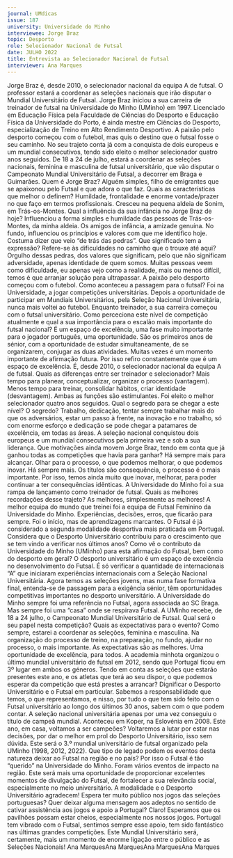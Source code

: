 ```yaml
---
journal: UMdicas 
issue: 187
university: Universidade do Minho
interviewee: Jorge Braz
topic: Desporto
role: Selecionador Nacional de Futsal
date: JULHO 2022
title: Entrevista ao Selecionador Nacional de Futsal
interviewer: Ana Marques
---
```


Jorge Braz é, desde 2010, o selecionador nacional da equipa A de futsal. O professor estará a
coordenar as seleções nacionais que irão disputar o Mundial Universitário de Futsal.
Jorge Braz iniciou a sua carreira de
treinador de futsal na Universidade do
Minho (UMinho) em 1997. Licenciado
em Educação Física pela Faculdade
de Ciências do Desporto e Educação
Física da Universidade do Porto, é
ainda mestre em Ciências do Desporto,
especialização de Treino em Alto
Rendimento Desportivo. A paixão pelo
desporto começou com o futebol, mas
quis o destino que o futsal fosse o seu
caminho. No seu trajeto conta já com a
conquista de dois europeus e um mundial
consecutivos, tendo sido eleito o melhor
selecionador quatro anos seguidos. De
18 a 24 de julho, estará a coordenar as
seleções nacionais, feminina e masculina
de futsal universitário, que vão disputar
o Campeonato Mundial Universitário de
Futsal, a decorrer em Braga e Guimarães.
Quem é Jorge Braz?
Alguém simples, filho de emigrantes que
se apaixonou pelo Futsal e que adora o
que faz.
Quais as características que melhor o
definem?
Humildade, frontalidade e enorme
vontade/prazer no que faço em termos
profissionais.
Cresceu na pequena aldeia de Sonim, em
Trás-os-Montes. Qual a influência da
sua infância no Jorge Braz de hoje?
Influenciou a forma simples e humildade
das pessoas de Trás-os-Montes, da
minha aldeia. Os amigos de infância, a
amizade genuína. No fundo, influenciou
os princípios e valores com que me
identifico hoje.
Costuma dizer que veio “de trás
das pedras”. Que significado tem a
expressão? Refere-se às dificuldades no
caminho que o trouxe até aqui?
Orgulho dessas pedras, dos valores que
significam, pelo que não significam
adversidade, apenas identidade de quem
somos. Muitas pessoas veem como
dificuldade, eu apenas vejo como a
realidade, mais ou menos difícil, temos
é que arranjar solução para ultrapassar.
A paixão pelo desporto começou com o
futebol. Como aconteceu a passagem para
o futsal?
Foi na Universidade, a jogar competições
universitárias. Depois a oportunidade de
participar em Mundiais Universitários,
pela Seleção Nacional Universitária,
nunca mais voltei ao futebol.
Enquanto treinador, a sua carreira
começou com o futsal universitário.
Como perceciona este nível de competição
atualmente e qual a sua importância
para o escalão mais importante do futsal
nacional?
É um espaço de excelência, uma fase muito
importante para o jogador português,
uma oportunidade. São os primeiros anos
de sénior, com a oportunidade de estudar
simultaneamente, de se organizarem,
conjugar as duas atividades. Muitas vezes
é um momento importante de afirmação
futura. Por isso refiro constantemente
que é um espaço de excelência.
É, desde 2010, o selecionador nacional da
equipa A de futsal. Quais as diferenças
entre ser treinador e selecionador?
Mais tempo para planear, conceptualizar,
organizar o processo (vantagem). Menos
tempo para treinar, consolidar hábitos,
criar identidade (desvantagem). Ambas
as funções são estimulantes.
Foi eleito o melhor selecionador quatro
anos seguidos. Qual o segredo para se
chegar a este nível?
O segredo? Trabalho, dedicação, tentar
sempre trabalhar mais do que os
adversários, estar um passo à frente, na
inovação e no trabalho, só com enorme
esforço e dedicação se pode chegar a
patamares de excelência, em todas as
áreas.
A seleção nacional conquistou dois
europeus e um mundial consecutivos
pela primeira vez e sob a sua liderança.
Que motivações ainda movem Jorge Braz,
tendo em conta que já ganhou todas as
competições que havia para ganhar?
Há sempre mais para alcançar. Olhar para
o processo, o que podemos melhorar, o
que podemos inovar. Há sempre mais. Os
títulos são consequência, o processo é o
mais importante. Por isso, temos ainda
muito que inovar, melhorar, para poder
continuar a ter consequências idênticas.
A Universidade do Minho foi a sua rampa
de lançamento como treinador de futsal.
Quais as melhores recordações desse
trajeto?
As melhores, simplesmente as melhores!
A melhor equipa do mundo que treinei
foi a equipa de Futsal Feminino da
Universidade do Minho. Experiências,
decisões, erros, que ficarão para sempre.
Foi o início, mas de aprendizagens
marcantes.
O Futsal é já considerado a segunda
modalidade desportiva mais praticada
em Portugal. Considera que o Desporto
Universitário contribuiu para o
crescimento que se tem vindo a verificar
nos últimos anos? Como vê o contributo
da Universidade do Minho (UMinho) para
esta afirmação do Futsal, bem como do
desporto em geral?
O desporto universitário é um espaço
de excelência no desenvolvimento
do Futsal. É só verificar a quantidade
de internacionais “A” que iniciaram
experiências internacionais com a Seleção
Nacional Universitária. Agora temos as
seleções jovens, mas numa fase formativa
final, entenda-se de passagem para a
exigência sénior, têm oportunidades
competitivas importantes no desporto
universitário.
A Universidade do Minho sempre foi uma
referência no Futsal, agora associada ao
SC Braga. Mas sempre foi uma “casa”
onde se respirava Futsal.
A UMinho recebe, de 18 a 24 julho, o
Campeonato Mundial Universitário
de Futsal. Qual será o seu papel nesta
competição? Quais as expectativas para
o evento?
Como sempre, estarei a coordenar as
seleções, feminina e masculina. Na
organização do processo de treino, na
preparação, no fundo, ajudar no processo,
o mais importante. As expectativas são
as melhores. Uma oportunidade de
excelência, para todos.
A academia minhota organizou o último
mundial universitário de futsal em 2012,
sendo que Portugal ficou em 3º lugar em
ambos os géneros. Tendo em conta as
seleções que estarão presentes este ano,
e os atletas que terá ao seu dispor, o que
podemos esperar da competição que está
prestes a arrancar?
Dignificar o Desporto Universitário
e o Futsal em particular. Sabemos a
responsabilidade que temos, o que
representamos, e nisso, por tudo o que
tem sido feito com o Futsal universitário
ao longo dos últimos 30 anos, sabem com
o que podem contar.
A seleção nacional universitária apenas
por uma vez conseguiu o título de
campeã mundial. Aconteceu em Koper,
na Eslovénia em 2008. Este ano, em casa,
voltamos a ser campeões?
Voltaremos a lutar por estar nas decisões,
por dar o melhor em prol do Desporto
Universitário, isso sem dúvida.
Este será o 3.º mundial universitário de
futsal organizado pela UMinho (1998,
2012, 2022). Que tipo de legado podem os
eventos desta natureza deixar ao Futsal
na região e no país?
Por isso o Futsal é tão “querido”
na Universidade do Minho. Foram
vários eventos de impacto na região.
Este será mais uma oportunidade de
proporcionar excelentes momentos de
divulgação do Futsal, de fortalecer a sua
relevância social, especialmente no meio
universitário. A modalidade e o Desporto
Universitário agradecem!
Espera ter muito público nos jogos
das seleções portuguesas? Quer deixar
alguma mensagem aos adeptos no
sentido de cativar assistência aos jogos
e apoio a Portugal?
Claro! Esperamos que os pavilhões
possam estar cheios, especialmente nos
nossos jogos. Portugal tem vibrado com
o Futsal, sentimos sempre esse apoio,
tem sido fantástico nas últimas grandes
competições. Este Mundial Universitário
será, certamente, mais um momento
de enorme ligação entre o público e as
Seleções Nacionais!
Ana MarquesAna MarquesAna MarquesAna Marques